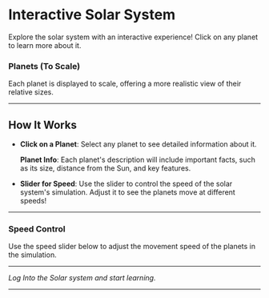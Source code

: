 
# Interactive Solar System

Explore the solar system with an interactive experience! Click on any planet to learn more about it.

### Planets (To Scale)
Each planet is displayed to scale, offering a more realistic view of their relative sizes.

---

## How It Works

- **Click on a Planet**: Select any planet to see detailed information about it.

  **Planet Info**: Each planet's description will include important facts, such as its size, distance from the Sun, and key features.

- **Slider for Speed**: Use the slider to control the speed of the solar system's simulation. Adjust it to see the planets move at different speeds!

---

### Speed Control
Use the speed slider below to adjust the movement speed of the planets in the simulation.

---

_Log Into the Solar system and start learning._

---